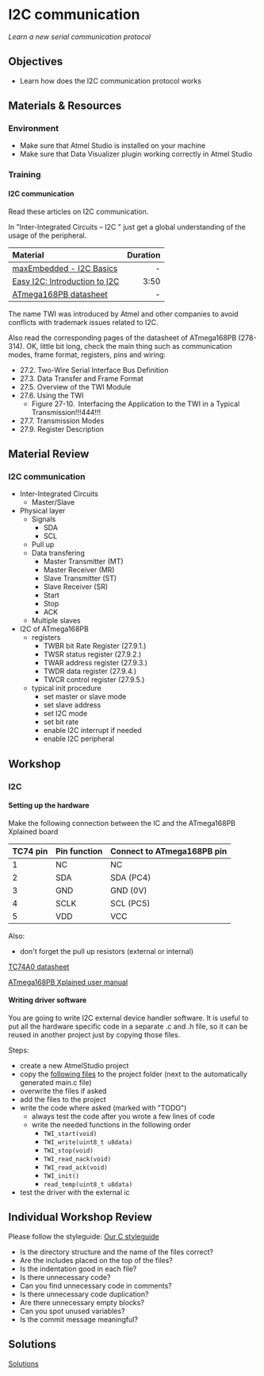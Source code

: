 # I2C communication
*Learn a new serial communication protocol*

## Objectives
- Learn how does the I2C communication protocol works

## Materials & Resources
### Environment
- Make sure that Atmel Studio is installed on your machine
- Make sure that Data Visualizer plugin working correctly in Atmel Studio

### Training

#### I2C communication
Read these articles on I2C communication.

In "Inter-Integrated Circuits – I2C " just get a global
understanding of the usage of the peripheral.

| Material | Duration |
|:---------|-----:|
| [maxEmbedded - I2C Basics](http://maxembedded.com/2014/02/inter-integrated-circuits-i2c-basics/) | - |
| [Easy I2C: Introduction to I2C](https://www.youtube.com/watch?v=qeJN_80CiMU) | 3:50 |
| [ATmega168PB datasheet](http://www.atmel.com/Images/Atmel-42176-ATmega48PB-88PB-168PB_Datasheet.pdf) | - |

The name TWI was introduced by Atmel and other companies to avoid conflicts with trademark issues related to I2C.

Also read the corresponding pages of the datasheet of ATmega168PB (278-314). OK, little bit long, check the main thing such as communication modes, frame format, registers, pins and wiring:
 - 27.2. Two-Wire Serial Interface Bus Definition
 - 27.3. Data Transfer and Frame Format
 - 27.5. Overview of the TWI Module
 - 27.6. Using the TWI
    - Figure 27-10. Interfacing the Application to the TWI in a Typical Transmission!!!444!!!
 - 27.7. Transmission Modes
 - 27.9. Register Description

## Material Review
### I2C communication
- Inter-Integrated Circuits
    - Master/Slave  
- Physical layer
    - Signals
        - SDA
        - SCL
    - Pull up
    - Data transfering
       - Master Transmitter (MT)
       - Master Receiver (MR)
       - Slave Transmitter (ST)
       - Slave Receiver (SR)
       - Start
       - Stop
       - ACK
    - Multiple slaves
- I2C of ATmega168PB
    - registers
        - TWBR bit Rate Register (27.9.1.)
        - TWSR status register (27.9.2.)
        - TWAR address register (27.9.3.)
        - TWDR data register (27.9.4.)
        - TWCR control register (27.9.5.)
    - typical init procedure
        - set master or slave mode
        - set slave address
        - set I2C mode
        - set bit rate
        - enable I2C interrupt if needed
        - enable I2C peripheral

## Workshop
### I2C
#### Setting up the hardware
Make the following connection between the IC and the ATmega168PB Xplained board

| TC74 pin | Pin function | Connect to ATmega168PB pin|
|-|-|-|
|1|NC|NC|
|2|SDA|SDA (PC4)|
|3|GND|GND (0V)|
|4|SCLK|SCL (PC5)|
|5|VDD| VCC |

Also:
 - don't forget the pull up resistors (external or internal)

[TC74A0 datasheet](http://ww1.microchip.com/downloads/en/DeviceDoc/21462D.pdf)

[ATmega168PB Xplained user manual](http://www.atmel.com/Images/Atmel-42381-ATmega168PB-Xplained-Mini_UserGuide.pdf)

#### Writing driver software
You are going to write I2C external device handler software. It is useful
to put all the hardware specific code in a separate .c and .h file, so it can be
reused in another project just by copying those files.

Steps:
- create a new AtmelStudio project
- copy the [following files](workshop/AtmelStudio/TC74_DRIVER) to the project folder (next to the automatically generated main.c file)
- overwrite the files if asked
- add the files to the project
- write the code where asked (marked with "TODO")
    - always test the code after you wrote a few lines of code
    - write the needed functions in the following order
        - `TWI_start(void)`
        - `TWI_write(uint8_t u8data)`
        - `TWI_stop(void)`
        - `TWI_read_nack(void)`
        - `TWI_read_ack(void)`
        - `TWI_init()`
        - `read_temp(uint8_t u8data)`
- test the driver with the external ic

## Individual Workshop Review
Please follow the styleguide: [Our C styleguide](https://github.com/greenfox-academy/teaching-materials/blob/master/styleguide/c.md)

 - Is the directory structure and the name of the files correct?
 - Are the includes placed on the top of the files?
 - Is the indentation good in each file?
 - Is there unnecessary code?
 - Can you find unnecessary code in comments?
 - Is there unnecessary code duplication?
 - Are there unnecessary empty blocks?
 - Can you spot unused variables?
 - Is the commit message meaningful?

## Solutions
[Solutions](#)
